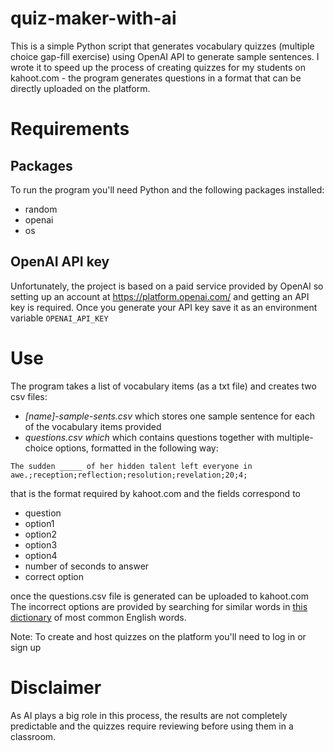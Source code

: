 # quiz-maker-with-ai
This is a simple Python script that generates vocabulary quizzes (multiple choice gap-fill exercise) using OpenAI API to generate sample sentences. 
I wrote it to speed up the process of creating quizzes for my students on kahoot.com - the program generates questions in a format that can be directly uploaded on the platform. 

# Requirements 
## Packages 
To run the program you'll need Python and the following packages installed: 
* random
* openai
* os

## OpenAI API key 
Unfortunately, the project is based on a paid service provided by OpenAI so setting up an account at https://platform.openai.com/ and getting an API key is required. 
Once you generate your API key save it as an environment variable `OPENAI_API_KEY`

# Use 
The program takes a list of vocabulary items (as a txt file) and creates two csv files: 
* *[name]-sample-sents.csv* which stores one sample sentence for each of the vocabulary items provided
*  *questions.csv which* which contains questions together with multiple-choice options, formatted in the following way:
  ```
The sudden _____ of her hidden talent left everyone in awe.;reception;reflection;resolution;revelation;20;4;
```
that is the format required by kahoot.com and the fields correspond to  
* question
* option1
* option2
* option3
* option4
* number of seconds to answer
* correct option

once the questions.csv file is generated can be uploaded to kahoot.com
The incorrect options are provided by searching for similar words in [this dictionary](https://github.com/first20hours/google-10000-english/blob/master/google-10000-english.txt) of most common English words. 

Note: To create and host quizzes on the platform you'll need to log in or sign up

# Disclaimer
As AI plays a big role in this process, the results are not completely predictable and the quizzes require reviewing before using them in a classroom. 
